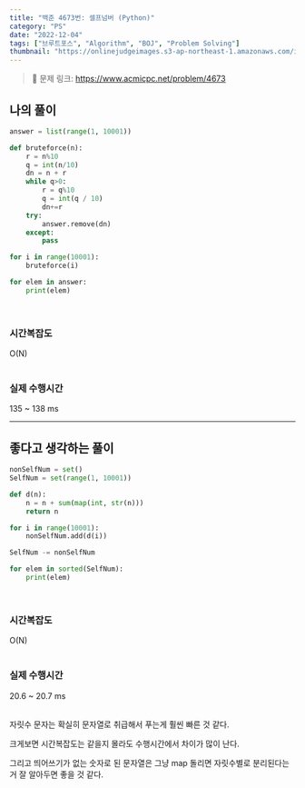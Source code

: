 ```yaml
---
title: "백준 4673번: 셀프넘버 (Python)"
category: "PS"
date: "2022-12-04"
tags: ["브루트포스", "Algorithm", "BOJ", "Problem Solving"]
thumbnail: "https://onlinejudgeimages.s3-ap-northeast-1.amazonaws.com/images/boj-og.png"
---
```


> 🔗 문제 링크: <a href="https://www.acmicpc.net/problem/4673">https://www.acmicpc.net/problem/4673</a>

## 나의 풀이

```python
answer = list(range(1, 10001))

def bruteforce(n):
    r = n%10
    q = int(n/10)
    dn = n + r
    while q>0:
        r = q%10
        q = int(q / 10)
        dn+=r
    try:
        answer.remove(dn)
    except:
        pass

for i in range(10001):
    bruteforce(i)

for elem in answer:
    print(elem)
```

<br>

### 시간복잡도

O(N)
<br><br>

### 실제 수행시간

135 ~ 138 ms

<hr/>

## 좋다고 생각하는 풀이

```python
nonSelfNum = set()
SelfNum = set(range(1, 10001))

def d(n):
    n = n + sum(map(int, str(n)))
    return n

for i in range(10001):
    nonSelfNum.add(d(i))

SelfNum -= nonSelfNum

for elem in sorted(SelfNum):
    print(elem)
```

<br>

### 시간복잡도

O(N)
<br><br>

### 실제 수행시간

20.6 ~ 20.7 ms

<br>
자릿수 문자는 확실히 문자열로 취급해서 푸는게 훨씬 빠른 것 같다.

크게보면 시간복잡도는 같을지 몰라도 수행시간에서 차이가 많이 난다.

그리고 띄어쓰기가 없는 숫자로 된 문자열은 그냥 map 돌리면 자릿수별로 분리된다는거 잘 알아두면 좋을 것 같다.
